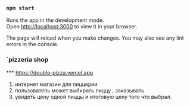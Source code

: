 ### `npm start`

Runs the app in the development mode.\
Open [http://localhost:3000](http://localhost:3000) to view it in your browser.

The page will reload when you make changes.
You may also see any lint errors in the console.




### `pizzeria shop
*** https://double-pizza.vercel.app
1) интернет магазин для пиццерии  
2) пользователь может выбирать пиццу , заказывать 
3) увидеть цену  одной пиццы и итоговую цену  того что выбрал.





